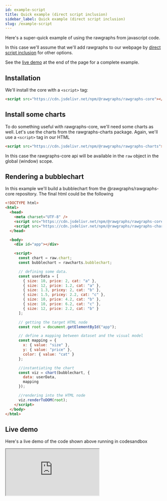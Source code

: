 ```yaml
---
id: example-script
title: Quick example (direct script inclusion)
sidebar_label: Quick example (direct script inclusion)
slug: /example-script
---
```


Here's a super-quick example of using the rawgraphs from javascript code.

In this case we'll assume that we'll add rawgraphs to our webpage by
[direct script inclusion](install.md#direct-script-inclusion) for other options.

See the [live demo](#live-demo) at the end of the page for a complete example.


## Installation

We'll install the core with a `<script>` tag:

```html
<script src="https://cdn.jsdelivr.net/npm/@rawgraphs/rawgraphs-core"></script>
```

## Install some charts

To do something useful with rawgraphs-core, we'll need some charts as well.
Let's use the charts from the rawgraphs-charts package.
Again, we'll use a `<script>` tag in our HTML

```html
<script src="https://cdn.jsdelivr.net/npm/@rawgraphs/rawgraphs-charts"></script>
```

In this case the rawgraphs-core api will be available in the `raw` object in the global (window) scope.

## Rendering a bubblechart

In this example we'll build a bubblechart from the @rawgraphs/rawgraphs-core repository.
The final html could be the following

```html
<!DOCTYPE html>
<html>
  <head>
    <meta charset="UTF-8" />
    <script src="https://cdn.jsdelivr.net/npm/@rawgraphs/rawgraphs-core"></script>
    <script src="https://cdn.jsdelivr.net/npm/@rawgraphs/rawgraphs-charts"></script>
  </head>

  <body>
    <div id="app"></div>

    <script>
      const chart = raw.chart;
      const bubblechart = rawcharts.bubblechart;

      // defining some data.
      const userData = [
        { size: 10, price: 2, cat: "a" },
        { size: 12, price: 1.2, cat: "a" },
        { size: 1.3, pricey: 2, cat: "b" },
        { size: 1.5, pricey: 2.2, cat: "c" },
        { size: 10, price: 4.2, cat: "b" },
        { size: 10, price: 6.2, cat: "c" },
        { size: 12, price: 2.2, cat: "b" }
      ];

      // getting the target HTML node
      const root = document.getElementById("app");

      // define a mapping between dataset and the visual model
      const mapping = {
        x: { value: "size" },
        y: { value: "price" },
        color: { value: "cat" }
      };

      //instantiating the chart
      const viz = chart(bubblechart, {
        data: userData,
        mapping
      });

      //rendering into the HTML node
      viz.renderToDOM(root);
    </script>
  </body>
</html>

```

## Live demo

Here's a live demo of the code shown above running in codesandbox


<iframe src="https://codesandbox.io/embed/rawgraphs-script-inclusion-62e2m?fontsize=14&hidenavigation=1&light=dark&view=preview"
  style={{
    width: '100%',
    height: 700,
    border: 0,
  }}
  title="rawgraphs at a glance"
  allow="accelerometer; ambient-light-sensor; camera; encrypted-media; geolocation; gyroscope; hid; microphone; midi; payment; usb; vr; xr-spatial-tracking"
  sandbox="allow-forms allow-modals allow-popups allow-presentation allow-same-origin allow-scripts"
></iframe>


